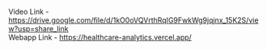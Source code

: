 Video Link - https://drive.google.com/file/d/1kO0oVQVrthRqIG9FwkWg9jqjnx_15K2S/view?usp=share_link <br />
Webapp Link - https://healthcare-analytics.vercel.app/
